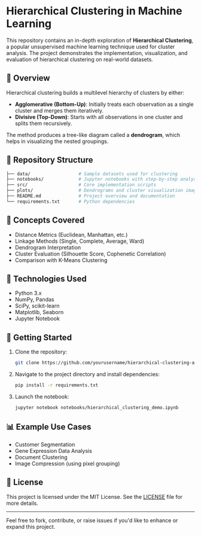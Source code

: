 # Hierarchical Clustering in Machine Learning

This repository contains an in-depth exploration of **Hierarchical Clustering**, a popular unsupervised machine learning technique used for cluster analysis. The project demonstrates the implementation, visualization, and evaluation of hierarchical clustering on real-world datasets.

## 📌 Overview

Hierarchical clustering builds a multilevel hierarchy of clusters by either:
- **Agglomerative (Bottom-Up)**: Initially treats each observation as a single cluster and merges them iteratively.
- **Divisive (Top-Down)**: Starts with all observations in one cluster and splits them recursively.

The method produces a tree-like diagram called a **dendrogram**, which helps in visualizing the nested groupings.

## 📂 Repository Structure

```bash
├── data/                  # Sample datasets used for clustering
├── notebooks/             # Jupyter notebooks with step-by-step analysis
├── src/                   # Core implementation scripts
├── plots/                 # Dendrograms and cluster visualization images
├── README.md              # Project overview and documentation
└── requirements.txt       # Python dependencies
```

## 🧠 Concepts Covered

- Distance Metrics (Euclidean, Manhattan, etc.)
- Linkage Methods (Single, Complete, Average, Ward)
- Dendrogram Interpretation
- Cluster Evaluation (Silhouette Score, Cophenetic Correlation)
- Comparison with K-Means Clustering

## 🔧 Technologies Used

- Python 3.x
- NumPy, Pandas
- SciPy, scikit-learn
- Matplotlib, Seaborn
- Jupyter Notebook

## 🚀 Getting Started

1. Clone the repository:
   ```bash
   git clone https://github.com/yourusername/hierarchical-clustering-analysis.git
   ```
2. Navigate to the project directory and install dependencies:
   ```bash
   pip install -r requirements.txt
   ```
3. Launch the notebook:
   ```bash
   jupyter notebook notebooks/hierarchical_clustering_demo.ipynb
   ```

## 📊 Example Use Cases

- Customer Segmentation
- Gene Expression Data Analysis
- Document Clustering
- Image Compression (using pixel grouping)

## 📝 License

This project is licensed under the MIT License. See the [LICENSE](LICENSE) file for more details.

---

Feel free to fork, contribute, or raise issues if you'd like to enhance or expand this project.
